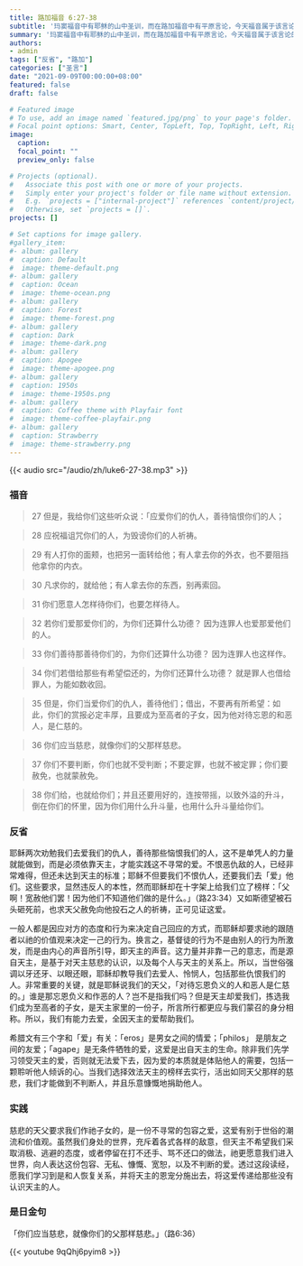 ```yaml
---
title: 路加福音 6:27-38
subtitle: '玛窦福音中有耶稣的山中圣训，而在路加福音中有平原言论，今天福音属于该言论的中心内容。 耶稣讲论了四福四祸之后，便开始讲论关于爱仇的教导和关于自我批评的比喻。 在短短的福音章节中，「你们」这个词竟然出现了二十三次；由此可见，耶稣对于门徒们是非常珍视，祂对门徒们爱仇的教导字字珠玑。 天主是爱，祂邀请追随祂的人能够脚踏实地地践行爱的精神：心存悲悯，宽容待人，包括对待仇人。'
summary: '玛窦福音中有耶稣的山中圣训，而在路加福音中有平原言论，今天福音属于该言论的中心内容。 耶稣讲论了四福四祸之后，便开始讲论关于爱仇的教导和关于自我批评的比喻。 在短短的福音章节中，「你们」这个词竟然出现了二十三次；由此可见，耶稣对于门徒们是非常珍视，祂对门徒们爱仇的教导字字珠玑。 天主是爱，祂邀请追随祂的人能够脚踏实地地践行爱的精神：心存悲悯，宽容待人，包括对待仇人。'
authors:
- admin
tags: ["反省", "路加"]
categories: ["圣言"]
date: "2021-09-09T00:00:00+08:00"
featured: false
draft: false

# Featured image
# To use, add an image named `featured.jpg/png` to your page's folder.
# Focal point options: Smart, Center, TopLeft, Top, TopRight, Left, Right, BottomLeft, Bottom, BottomRight
image:
  caption:
  focal_point: ""
  preview_only: false

# Projects (optional).
#   Associate this post with one or more of your projects.
#   Simply enter your project's folder or file name without extension.
#   E.g. `projects = ["internal-project"]` references `content/project/deep-learning/index.md`.
#   Otherwise, set `projects = []`.
projects: []

# Set captions for image gallery.
#gallery_item:
#- album: gallery
#  caption: Default
#  image: theme-default.png
#- album: gallery
#  caption: Ocean
#  image: theme-ocean.png
#- album: gallery
#  caption: Forest
#  image: theme-forest.png
#- album: gallery
#  caption: Dark
#  image: theme-dark.png
#- album: gallery
#  caption: Apogee
#  image: theme-apogee.png
#- album: gallery
#  caption: 1950s
#  image: theme-1950s.png
#- album: gallery
#  caption: Coffee theme with Playfair font
#  image: theme-coffee-playfair.png
#- album: gallery
#  caption: Strawberry
#  image: theme-strawberry.png
---
```


{{< audio src="/audio/zh/luke6-27-38.mp3" >}}

### 福音
> 27 但是，我给你们这些听众说：「应爱你们的仇人，善待恼恨你们的人；

> 28 应祝福诅咒你们的人，为毁谤你们的人祈祷。

> 29 有人打你的面颊，也把另一面转给他；有人拿去你的外衣，也不要阻挡他拿你的内衣。

> 30 凡求你的，就给他；有人拿去你的东西，别再索回。

> 31 你们愿意人怎样待你们，也要怎样待人。

> 32 若你们爱那爱你们的，为你们还算什么功德？ 因为连罪人也爱那爱他们的人。

> 33 你们善待那善待你们的，为你们还算什么功德？ 因为连罪人也这样作。

> 34 你们若借给那些有希望偿还的，为你们还算什么功德？ 就是罪人也借给罪人，为能如数收回。

> 35 但是，你们当爱你们的仇人，善待他们；借出，不要再有所希望：如此，你们的赏报必定丰厚，且要成为至高者的子女，因为他对待忘恩的和恶人，是仁慈的。

> 36 你们应当慈悲，就像你们的父那样慈悲。

> 37 你们不要判断，你们也就不受判断；不要定罪，也就不被定罪；你们要赦免，也就蒙赦免。

> 38 你们给，也就给你们；并且还要用好的，连按带摇，以致外溢的升斗，倒在你们的怀里，因为你们用什么升斗量，也用什么升斗量给你们。

### 反省
耶稣两次劝勉我们去爱我们的仇人，善待那些恼恨我们的人，这不是单凭人的力量就能做到，而是必须依靠天主，才能实践这不寻常的爱。不恨恶仇敌的人，已经非常难得，但还未达到天主的标准；耶稣不但要我们不恨仇人，还要我们去「爱」他们。这些要求，显然违反人的本性，然而耶稣却在十字架上给我们立了榜样：「父啊！宽赦他们罢！因为他们不知道他们做的是什么。」（路23:34）又如斯德望被石头砸死前，也求天父赦免向他投石之人的祈祷，正可见证这爱。

一般人都是因应对方的态度和行为来决定自己回应的方式，而耶稣却要求祂的跟随者以祂的价值观来决定一己的行为。换言之，基督徒的行为不是由别人的行为所激发，而是由内心的声音所引导，即天主的声音。这力量并非靠一己的意志，而是源自天主，是基于对天主慈悲的认识，以及每个人与天主的关系上。所以，当世俗强调以牙还牙、以眼还眼，耶稣却教导我们去爱人、怜悯人，包括那些仇恨我们的人。非常重要的关键，就是耶稣说我们的天父，「对待忘恩负义的人和恶人是仁慈的。」谁是那忘恩负义和作恶的人？岂不是指我们吗？但是天主却爱我们，拣选我们成为至高者的子女，是天主家里的一份子，所言所行都更应与我们蒙召的身分相称。所以，我们有能力去爱，全因天主的爱帮助我们。

希腊文有三个字和「爱」有关：「eros」是男女之间的情爱；「philos」 是朋友之间的友爱；「agape」是无条件牺牲的爱，这爱是出自天主的生命。除非我们先学习领受天主的爱，否则就无法爱下去，因为爱的本质就是体贴他人的需要，包括一颗聆听他人倾诉的心。当我们选择效法天主的榜样去实行，活出如同天父那样的慈悲，我们才能做到不判断人，并且乐意慷慨地捐助他人。

### 实践
慈悲的天父要求我们作祂子女的，是一份不寻常的包容之爱，这爱有别于世俗的潮流和价值观。虽然我们身处的世界，充斥着各式各样的敌意，但天主不希望我们采取消极、逃避的态度，或者停留在打不还手、骂不还口的做法，祂更愿意我们进入世界，向人表达这份包容、无私、慷慨、宽恕，以及不判断的爱。透过这段读经，愿我们学习到是和人恢复关系，并将天主的恩宠分施出去，将这爱传递给那些没有认识天主的人。

### 是日金句
「你们应当慈悲，就像你们的父那样慈悲。」（路6:36）

{{< youtube 9qQhj6pyim8 >}}
